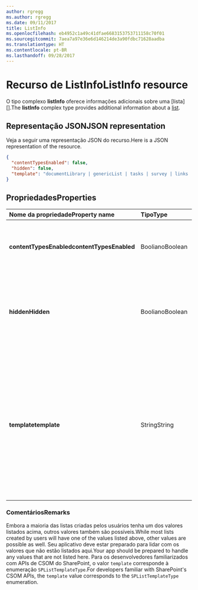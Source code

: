 ```yaml
---
author: rgregg
ms.author: rgregg
ms.date: 09/11/2017
title: ListInfo
ms.openlocfilehash: eb4952c1a49c41dfae6683153753711158c70f01
ms.sourcegitcommit: 7aea7a97e36e6d146214de3a90fdbc71628aadba
ms.translationtype: HT
ms.contentlocale: pt-BR
ms.lasthandoff: 09/28/2017
---
```

# <a name="listinfo-resource"></a><span data-ttu-id="61023-102">Recurso de ListInfo</span><span class="sxs-lookup"><span data-stu-id="61023-102">ListInfo resource</span></span>

<span data-ttu-id="61023-103">O tipo complexo **listInfo** oferece informações adicionais sobre uma [lista][].</span><span class="sxs-lookup"><span data-stu-id="61023-103">The **listInfo** complex type provides additional information about a [list][].</span></span>

[list]: list.md

## <a name="json-representation"></a><span data-ttu-id="61023-105">Representação JSON</span><span class="sxs-lookup"><span data-stu-id="61023-105">JSON representation</span></span>

<span data-ttu-id="61023-106">Veja a seguir uma representação JSON do recurso.</span><span class="sxs-lookup"><span data-stu-id="61023-106">Here is a JSON representation of the resource.</span></span>

<!-- {
  "blockType": "resource",
  "optionalProperties": [
  ],
  "@odata.type": "microsoft.graph.listInfo"
}-->

```json
{
  "contentTypesEnabled": false,
  "hidden": false,
  "template": "documentLibrary | genericList | tasks | survey | links | announcements | contacts | ..."
}
```

## <a name="properties"></a><span data-ttu-id="61023-107">Propriedades</span><span class="sxs-lookup"><span data-stu-id="61023-107">Properties</span></span>

| <span data-ttu-id="61023-108">Nome da propriedade</span><span class="sxs-lookup"><span data-stu-id="61023-108">Property name</span></span>           | <span data-ttu-id="61023-109">Tipo</span><span class="sxs-lookup"><span data-stu-id="61023-109">Type</span></span>    | <span data-ttu-id="61023-110">Descrição</span><span class="sxs-lookup"><span data-stu-id="61023-110">Description</span></span>
|:------------------------|:--------|:------------------------------------------------
| <span data-ttu-id="61023-111">**contentTypesEnabled**</span><span class="sxs-lookup"><span data-stu-id="61023-111">**contentTypesEnabled**</span></span> | <span data-ttu-id="61023-112">Booliano</span><span class="sxs-lookup"><span data-stu-id="61023-112">Boolean</span></span> | <span data-ttu-id="61023-113">Se `true`, indica que os tipos de conteúdo estão habilitados nesta lista.</span><span class="sxs-lookup"><span data-stu-id="61023-113">If `true`, indicates that content types are enabled for this list.</span></span>
| <span data-ttu-id="61023-114">**hidden**</span><span class="sxs-lookup"><span data-stu-id="61023-114">**Hidden**</span></span>              | <span data-ttu-id="61023-115">Booliano</span><span class="sxs-lookup"><span data-stu-id="61023-115">Boolean</span></span> | <span data-ttu-id="61023-116">Se `true`, indica que a lista não fica visível normalmente na experiência de usuário do SharePoint.</span><span class="sxs-lookup"><span data-stu-id="61023-116">If `true`, indicates that the list is not normally visible in the SharePoint user experience.</span></span>
| <span data-ttu-id="61023-117">**template**</span><span class="sxs-lookup"><span data-stu-id="61023-117">**template**</span></span>            | <span data-ttu-id="61023-118">String</span><span class="sxs-lookup"><span data-stu-id="61023-118">String</span></span>  | <span data-ttu-id="61023-119">Um valor enumerado que representa o modelo de lista básica usado na criação da lista.</span><span class="sxs-lookup"><span data-stu-id="61023-119">An enumerated value that represents the base list template used in creating the list.</span></span> <span data-ttu-id="61023-120">Os valores possíveis incluem `documentLibrary`, `genericList`, `task`, `survey`, `announcements`, `contacts` e mais.</span><span class="sxs-lookup"><span data-stu-id="61023-120">Possible values include `documentLibrary`, `genericList`, `task`, `survey`, `announcements`, `contacts`, and more.</span></span>

### <a name="remarks"></a><span data-ttu-id="61023-121">Comentários</span><span class="sxs-lookup"><span data-stu-id="61023-121">Remarks</span></span>

<span data-ttu-id="61023-122">Embora a maioria das listas criadas pelos usuários tenha um dos valores listados acima, outros valores também são possíveis.</span><span class="sxs-lookup"><span data-stu-id="61023-122">While most lists created by users will have one of the values listed above, other values are possible as well.</span></span>
<span data-ttu-id="61023-123">Seu aplicativo deve estar preparado para lidar com os valores que não estão listados aqui.</span><span class="sxs-lookup"><span data-stu-id="61023-123">Your app should be prepared to handle any values that are not listed here.</span></span>
<span data-ttu-id="61023-124">Para os desenvolvedores familiarizados com APIs de CSOM do SharePoint, o valor `template` corresponde à enumeração `SPListTemplateType`.</span><span class="sxs-lookup"><span data-stu-id="61023-124">For developers familiar with SharePoint's CSOM APIs, the `template` value corresponds to the `SPListTemplateType` enumeration.</span></span>

<!-- uuid: 8fcb5dbc-d5aa-4681-8e31-b001d5168d79
2015-10-25 14:57:30 UTC -->
<!-- {
  "type": "#page.annotation",
  "description": "",
  "keywords": "",
  "section": "documentation",
  "tocPath": ""
}-->
